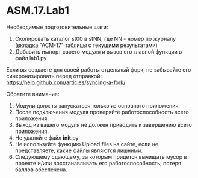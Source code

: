 # ASM.17.Lab1

Необходимые подготовительные шаги:

1. Скопировать каталог st00 в stNN, где NN - номер по журналу (вкладка "АСМ-17" таблицы с текущими результатами)
2. Добавить импорт своего модуля и вызов его главной функции в файл lab1.py

Если вы создаете для своей работы отдельный форк, не забывайте его синхронизировать перед отправкой:
https://help.github.com/articles/syncing-a-fork/

Обратите внимание: 

1. Модули должны запускаться только из основного приложения.
2. После подключения модуля проверяйте работоспособность всего приложения.
3. Выход из вашего модуля не должен приводить к завершению всего приложения.
4. Не удаляйте файл __init__.py
5. Не используйте функцию Upload files на сайте, если не представляете, какие файлы являются лишними.
6. Следующему сдающему, за которым придется вычищать мусор в проекте и/или восстанавливать его работоспособность, потеря баллов обеспечена.

